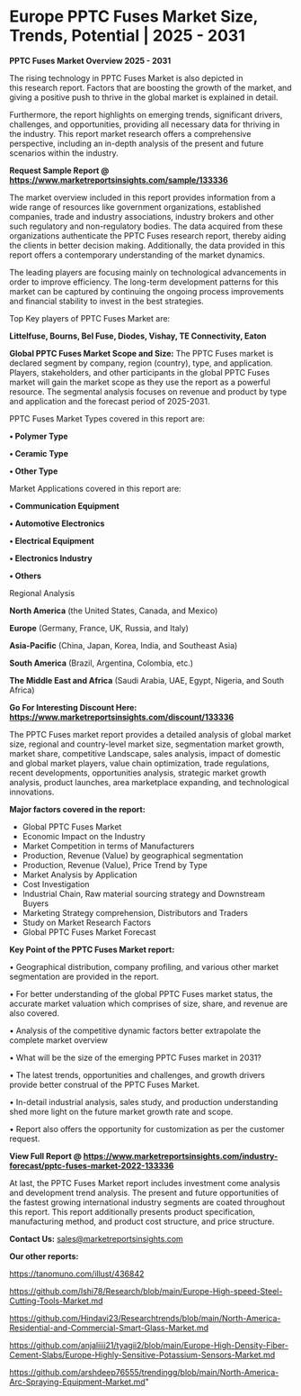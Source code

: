 # Europe PPTC Fuses Market Size, Trends, Potential | 2025 - 2031

<Strong> PPTC Fuses Market Overview 2025 - 2031</strong>

The rising technology in PPTC Fuses Market is also depicted in this research report. Factors that are boosting the growth of the market, and giving a positive push to thrive in the global market is explained in detail.

Furthermore, the report highlights on emerging trends, significant drivers, challenges, and opportunities, providing all necessary data for thriving in the industry. This report market research offers a comprehensive perspective, including an in-depth analysis of the present and future scenarios within the industry.

<strong>Request Sample Report @ <a href=https://www.marketreportsinsights.com/sample/133336>https://www.marketreportsinsights.com/sample/133336</a></strong>

The market overview included in this report provides information from a wide range of resources like government organizations, established companies, trade and industry associations, industry brokers and other such regulatory and non-regulatory bodies. The data acquired from these organizations authenticate the PPTC Fuses research report, thereby aiding the clients in better decision making. Additionally, the data provided in this report offers a contemporary understanding of the market dynamics.

The leading players are focusing mainly on technological advancements in order to improve efficiency. The long-term development patterns for this market can be captured by continuing the ongoing process improvements and financial stability to invest in the best strategies.

Top Key players of PPTC Fuses Market are:

<strong>Littelfuse, Bourns, Bel Fuse, Diodes, Vishay, TE Connectivity, Eaton</strong>

<strong><b>Global PPTC Fuses Market Scope and Size:</b></strong>
The PPTC Fuses market is declared segment by company, region (country), type, and application. Players, stakeholders, and other participants in the global PPTC Fuses market will gain the market scope as they use the report as a powerful resource. The segmental analysis focuses on revenue and product by type and application and the forecast period of 2025-2031.

PPTC Fuses Market Types covered in this report are:

<strong>• Polymer Type

• Ceramic Type

• Other Type</strong>

Market Applications covered in this report are:

<strong>• Communication Equipment

• Automotive Electronics

• Electrical Equipment

• Electronics Industry

• Others</strong> 

Regional Analysis

<strong>North America</strong> (the United States, Canada, and Mexico)

<strong>Europe</strong> (Germany, France, UK, Russia, and Italy)

<strong>Asia-Pacific</strong> (China, Japan, Korea, India, and Southeast Asia)

<strong>South America</strong> (Brazil, Argentina, Colombia, etc.)

<strong>The Middle East and Africa</strong> (Saudi Arabia, UAE, Egypt, Nigeria, and South Africa)

<strong>Go For Interesting Discount Here: <a href=https://www.marketreportsinsights.com/discount/133336>https://www.marketreportsinsights.com/discount/133336</a></strong>

The PPTC Fuses market report provides a detailed analysis of global market size, regional and country-level market size, segmentation market growth, market share, competitive Landscape, sales analysis, impact of domestic and global market players, value chain optimization, trade regulations, recent developments, opportunities analysis, strategic market growth analysis, product launches, area marketplace expanding, and technological innovations.

<strong><b>Major factors covered in the report:</b></strong>
<ul>
  <li>Global PPTC Fuses Market </li>
  <li>Economic Impact on the Industry</li>
  <li>Market Competition in terms of Manufacturers</li>
  <li>Production, Revenue (Value) by geographical segmentation</li>
  <li>Production, Revenue (Value), Price Trend by Type</li>
  <li>Market Analysis by Application</li>
  <li>Cost Investigation</li>
  <li>Industrial Chain, Raw material sourcing strategy and Downstream Buyers</li>
  <li>Marketing Strategy comprehension, Distributors and Traders</li>
  <li>Study on Market Research Factors</li>
  <li>Global PPTC Fuses Market Forecast</li>
</ul>

<strong><b>Key Point of the PPTC Fuses Market report:</b></strong>

• Geographical distribution, company profiling, and various other market segmentation are provided in the report.

• For better understanding of the global PPTC Fuses market status, the accurate market valuation which comprises of size, share, and revenue are also covered.

• Analysis of the competitive dynamic factors better extrapolate the complete market overview

• What will be the size of the emerging PPTC Fuses market in 2031?

• The latest trends, opportunities and challenges, and growth drivers provide better construal of the PPTC Fuses Market.

• In-detail industrial analysis, sales study, and production understanding shed more light on the future market growth rate and scope.

• Report also offers the opportunity for customization as per the customer request.

<strong><b>View Full Report @ <a href=https://www.marketreportsinsights.com/industry-forecast/pptc-fuses-market-2022-133336>https://www.marketreportsinsights.com/industry-forecast/pptc-fuses-market-2022-133336</a></b></strong>


At last, the PPTC Fuses Market report includes investment come analysis and development trend analysis. The present and future opportunities of the fastest growing international industry segments are coated throughout this report. This report additionally presents product specification, manufacturing method, and product cost structure, and price structure.

<strong>Contact Us:</strong>
sales@marketreportsinsights.com

<strong>Our other reports:</strong>

<a href=https://tanomuno.com/illust/436842>https://tanomuno.com/illust/436842</a>

<a href=https://github.com/Ishi78/Research/blob/main/Europe-High-speed-Steel-Cutting-Tools-Market.md>https://github.com/Ishi78/Research/blob/main/Europe-High-speed-Steel-Cutting-Tools-Market.md</a>

<a href=https://github.com/Hindavi23/Researchtrends/blob/main/North-America-Residential-and-Commercial-Smart-Glass-Market.md>https://github.com/Hindavi23/Researchtrends/blob/main/North-America-Residential-and-Commercial-Smart-Glass-Market.md</a>

<a href=https://github.com/anjaliiii21/tyagii2/blob/main/Europe-High-Density-Fiber-Cement-Slabs/Europe-Highly-Sensitive-Potassium-Sensors-Market.md>https://github.com/anjaliiii21/tyagii2/blob/main/Europe-High-Density-Fiber-Cement-Slabs/Europe-Highly-Sensitive-Potassium-Sensors-Market.md</a>

<a href=https://github.com/arshdeep76555/trendingg/blob/main/North-America-Arc-Spraying-Equipment-Market.md>https://github.com/arshdeep76555/trendingg/blob/main/North-America-Arc-Spraying-Equipment-Market.md</a>"

